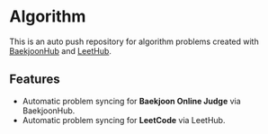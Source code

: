 # Algorithm
This is an auto push repository for algorithm problems created with [BaekjoonHub](https://github.com/BaekjoonHub/BaekjoonHub) and [LeetHub](https://github.com/QasimWani/LeetHub).

## Features
- Automatic problem syncing for **Baekjoon Online Judge** via BaekjoonHub.
- Automatic problem syncing for **LeetCode** via LeetHub.

